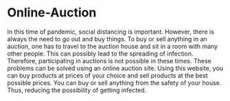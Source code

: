 # Online-Auction
In this time of pandemic, social distancing is important. However, there is always the need to go out and buy things. To buy or sell anything in an auction, one has to travel to the auction house and sit in a room with many other people. This can possibly lead to the spreading of infection. Therefore, participating in auctions is not possible in these times. These problems can be solved using an online auction site. Using this website, you can buy products at prices of your choice and sell products at the best possible prices. You can buy or sell anything from the safety of your house. Thus, reducing the possibility of getting infected.
